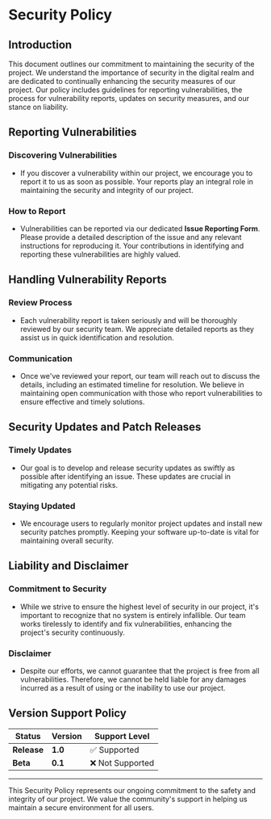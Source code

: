 # Security Policy

## Introduction

This document outlines our commitment to maintaining the security of the project. We understand the importance of security in the digital realm and are dedicated to continually enhancing the security measures of our project. Our policy includes guidelines for reporting vulnerabilities, the process for vulnerability reports, updates on security measures, and our stance on liability.

## Reporting Vulnerabilities

### Discovering Vulnerabilities
- If you discover a vulnerability within our project, we encourage you to report it to us as soon as possible. Your reports play an integral role in maintaining the security and integrity of our project.

### How to Report
- Vulnerabilities can be reported via our dedicated **Issue Reporting Form**. Please provide a detailed description of the issue and any relevant instructions for reproducing it. Your contributions in identifying and reporting these vulnerabilities are highly valued.

## Handling Vulnerability Reports

### Review Process
- Each vulnerability report is taken seriously and will be thoroughly reviewed by our security team. We appreciate detailed reports as they assist us in quick identification and resolution.

### Communication
- Once we've reviewed your report, our team will reach out to discuss the details, including an estimated timeline for resolution. We believe in maintaining open communication with those who report vulnerabilities to ensure effective and timely solutions.

## Security Updates and Patch Releases

### Timely Updates
- Our goal is to develop and release security updates as swiftly as possible after identifying an issue. These updates are crucial in mitigating any potential risks.

### Staying Updated
- We encourage users to regularly monitor project updates and install new security patches promptly. Keeping your software up-to-date is vital for maintaining overall security.

## Liability and Disclaimer

### Commitment to Security
- While we strive to ensure the highest level of security in our project, it's important to recognize that no system is entirely infallible. Our team works tirelessly to identify and fix vulnerabilities, enhancing the project's security continuously.

### Disclaimer
- Despite our efforts, we cannot guarantee that the project is free from all vulnerabilities. Therefore, we cannot be held liable for any damages incurred as a result of using or the inability to use our project.

## Version Support Policy

| Status   | Version | Support Level      |
| -------- | ------- | ------------------ |
| **Release**  |  **1.0**    | :white_check_mark: Supported |
| **Beta**     |  **0.1**    | :x: Not Supported            |

---

This Security Policy represents our ongoing commitment to the safety and integrity of our project. We value the community's support in helping us maintain a secure environment for all users.

